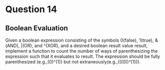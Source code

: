 # Question 14
## Boolean Evaluation
Given a boolean expression consisting of the symbols 0(false), 1(true), &(AND), |(OR), and ^(XOR), and a desired boolean result value result, implement a function to count the number of ways of parenthesizing the expression such that it evaluates to result. The expression should be fully parenthesized (e.g.,(0)^(1)) but not extraneously(e.g.,(((0))^(1))).
